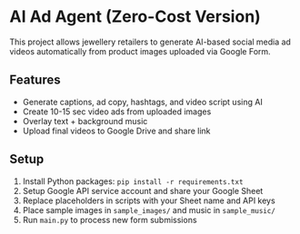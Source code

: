 # AI Ad Agent (Zero-Cost Version)

This project allows jewellery retailers to generate AI-based social media ad videos automatically from product images uploaded via Google Form.

## Features
- Generate captions, ad copy, hashtags, and video script using AI
- Create 10-15 sec video ads from uploaded images
- Overlay text + background music
- Upload final videos to Google Drive and share link

## Setup
1. Install Python packages: `pip install -r requirements.txt`
2. Setup Google API service account and share your Google Sheet
3. Replace placeholders in scripts with your Sheet name and API keys
4. Place sample images in `sample_images/` and music in `sample_music/`
5. Run `main.py` to process new form submissions
